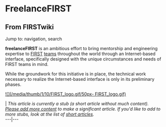 # FreelanceFIRST

## From FIRSTwiki

Jump to: navigation, search

**freelanceFIRST** is an ambitious effort to bring mentorship and engineering expertise to [FIRST](first) [teams](team) throughout the world through an Internet-based interface, specifically designed with the unique circumstances and needs of FIRST teams in mind.

While the groundwork for this initiative is in place, the technical work necessary to realize the Internet-based interface is only in its preliminary phases.

[![](/media/thumb/1/10/FIRST_logo.gif/50px-
FIRST_logo.gif)](Image:FIRST_logo.gif)

| _This article is currently a stub (a short article without much content). [Please add more content](http://www.firstwiki.net/index.php?title=FreelanceFIRST&action=edit "http://www.firstwiki.net/index.php?title=FreelanceFIRST&action=edit") to make a significant article. If you'd like to add to more stubs, look at the list of [short articles](Special:Shortpages "Special:Shortpages")._<br>
---|---

